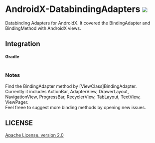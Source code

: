 # AndroidX-DatabindingAdapters [![](https://raw.githubusercontent.com/novoda/novoda/master/assets/btn_apache_lisence.png)](LICENSE)
Databinding Adapters for AndroidX. It covered the BindingAdapter and BindingMethod with AndroidX views.

## Integration
#### Gradle
```gradle

```

### Notes
Find the BindingAdapter method by [ViewClass]BindingAdapter.<br />
Currently it includes ActionBar, AdapterView, DrawerLayout, NavigationView, ProgressBar, RecyclerView, TabLayout, TextView, ViewPager.<br />
Feel freee to suggest more binding methods by opening new issues.<br />

## LICENSE
[Apache License, version 2.0](LICENSE)
